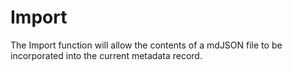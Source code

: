 # Import

The Import function will allow the contents of a mdJSON file to be incorporated into the current metadata record.

